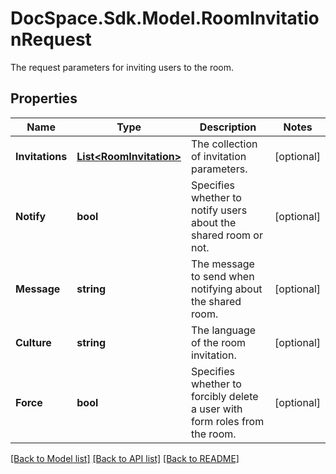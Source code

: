 # DocSpace.Sdk.Model.RoomInvitationRequest
The request parameters for inviting users to the room.

## Properties

Name | Type | Description | Notes
------------ | ------------- | ------------- | -------------
**Invitations** | [**List&lt;RoomInvitation&gt;**](RoomInvitation.md) | The collection of invitation parameters. | [optional] 
**Notify** | **bool** | Specifies whether to notify users about the shared room or not. | [optional] 
**Message** | **string** | The message to send when notifying about the shared room. | [optional] 
**Culture** | **string** | The language of the room invitation. | [optional] 
**Force** | **bool** | Specifies whether to forcibly delete a user with form roles from the room. | [optional] 

[[Back to Model list]](../README.md#documentation-for-models) [[Back to API list]](../README.md#documentation-for-api-endpoints) [[Back to README]](../README.md)

